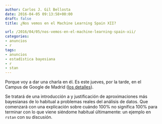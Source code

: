```yaml
---
author: Carlos J. Gil Bellosta
date: 2016-04-05 09:13:58+00:00
draft: false
title: ¿Nos vemos en el Machine Learning Spain XII?

url: /2016/04/05/nos-vemos-en-el-machine-learning-spain-xii/
categories:
- anuncios
- r
tags:
- anuncios
- estadística bayesiana
- r
- stan
---
```


Porque voy a dar una charla en él. Es este jueves, por la tarde, en el Campus de Google de Madrid ([los detalles](http://www.meetup.com/MachineLearningSpain/events/229864597/)).

Se tratará de una introducción a y justificación de aproximaciones más bayesianas de lo habitual a problemas reales del análisis de datos. Que comenzará con una explicación sobre cuándo 100% no significa 100% para terminar con lo que viene siéndome habitual últimamente: un ejemplo en `rstan` con su discusión.
